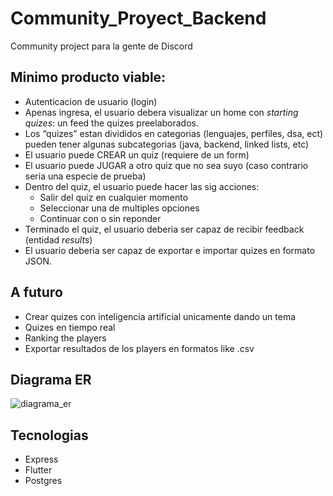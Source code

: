# Community_Proyect_Backend

Community project para la gente de Discord

## Minimo producto viable:

- Autenticacion de usuario (login)
- Apenas ingresa, el usuario debera visualizar un home con _starting quizes_: un feed the quizes preelaborados.
- Los “quizes” estan divididos en categorias (lenguajes, perfiles, dsa, ect) pueden tener algunas subcategorias (java, backend, linked lists, etc)
- El usuario puede CREAR un quiz (requiere de un form)
- El usuario puede JUGAR a otro quiz que no sea suyo (caso contrario seria una especie de prueba)
- Dentro del quiz, el usuario puede hacer las sig acciones:
  - Salir del quiz en cualquier momento
  - Seleccionar una de multiples opciones
  - Continuar con o sin reponder
- Terminado el quiz, el usuario deberia ser capaz de recibir feedback (entidad _results_)
- El usuario deberia ser capaz de exportar e importar quizes en formato JSON.

## A futuro

- Crear quizes con inteligencia artificial unicamente dando un tema
- Quizes en tiempo real
- Ranking the players
- Exportar resultados de los players en formatos like .csv

## Diagrama ER

![diagrama_er](https://i.ibb.co/rbbqt3q/db.webp)

## Tecnologias

- Express
- Flutter
- Postgres
